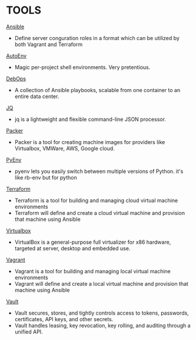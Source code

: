 # TOOLS

[Ansible](https://www.ansible.com/)

- Define server conguration roles in a format which can be utilized by both Vagrant and Terraform

[AutoEnv](https://github.com/kennethreitz)

- Magic per-project shell environments. Very pretentious.

[DebOps](https://debops.org/)

- A collection of Ansible playbooks, scalable from one container to an entire data center.

[JQ](https://stedolan.github.io/jq/)

- jq is a lightweight and flexible command-line JSON processor.

[Packer](https://www.packer.io/)

- Packer is a tool for creating machine images for providers like Virtualbox, VMWare, AWS, Google cloud.

[PyEnv](https://github.com/pyenv/pyenv)

- pyenv lets you easily switch between multiple versions of Python. it's like rb-env but for python

[Terraform](https://www.terraform.io/)

- Terraform is a tool for building and managing cloud virtual machine environments
- Terraform will define and create a cloud virtual machine and provision that machine using Ansible

[Virtualbox](https://www.virtualbox.org)

- VirtualBox is a general-purpose full virtualizer for x86 hardware, targeted at server, desktop and embedded use.

[Vagrant](https://www.vagrantup.com/)

- Vagrant is a tool for building and managing local virtual machine environments
- Vagrant will define and create a local virtual machine and provision that machine using Ansible

[Vault](https://www.vaultproject.io/)

- Vault secures, stores, and tightly controls access to tokens, passwords, certificates, API keys, and other secrets.
- Vault handles leasing, key revocation, key rolling, and auditing through a unified API.
